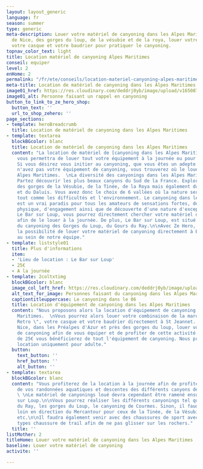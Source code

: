 ```yaml
---
layout: layout_generic
language: fr
season: summer
type: generic
meta-description: Louer votre matériel de canyoning dans les Alpes Maritimes. Près
  de Nice, des gorges du loup, de la vésubie et de la roya, louer votre combinaison,
  votre casque et votre baudrier pour pratiquer le canyoning.
topnav_color_text: light
title: Location matériel de canyoning Alpes Maritimes
conseil: equiper
level: 2
enHome: 2
permalink: "/fr/ete/conseils/location-materiel-canyoning-alpes-maritimes"
meta-title: Location de matériel de canyoning dans les Alpes Maritimes
image01_href: https://res.cloudinary.com/deddrj0yb/image/upload/v1650875786/website/By%20Ze%20Hero%20Activity/han-hsing-tu-toKnZe9kebA-unsplash.jpg
image01_alt: Personne faisant un rappel en canyoning
button_to_link_to_ze_hero_shop:
  button_text: ''
  url_to_shop_zehero: ''
page_sections:
- template: heroBreadcrumb
  title: Location de matériel de canyoning dans les Alpes Maritimes
- template: textarea
  blockBGcolor: blanc
  title: Location de matériel de canyoning dans les Alpes Maritimes
  content: "La location de matériel de [canyoning dans les Alpes Maritimes](https://www.ze-hero.com/fr/ete/activites/canyoning-alpes-maritimes)
    vous permettra de louer tout votre équipement à la journée ou pour plusieurs jours.
    Si vous désirez vous initier au canyoning, que vous êtes un adepte mais que vous
    n'avez pas votre équipement de canyoning, vous trouverez où le louer dans les
    Alpes Maritimes.  \nLa diversité des canyonings dans les Alpes Maritimes est incroyable.
    Partez découvrir les plus beaux canyons du Sud de la France. Explorez les canyons
    des gorges de la Vésubie, de la Tinée, de la Roya mais également du Loup, du Cians
    et du Daluis. Vous avez donc le choix de 6 vallées où la nature sera différente,
    tout comme les difficultés et l'environnement. Le canyoning dans les Alpes Maritimes
    est un vrai paradis pour tous les amateurs de sensations fortes, de dépassement
    physique, d'engagement ainsi que de découverte d'une nature d'exception.\n\nA
    Le Bar sur Loup, vous pourrez directement chercher votre matériel de canyoning
    afin de le louer à la journée. De plus, Le Bar sur Loup, est situé à 10mn de départ
    du canyoning des Gorges du Loup, du Gours du Ray.\n\nAvec Ze Hero, nous vous offrons
    la possibilité de louer votre matériel de canyoning directement à Bar sur Loup
    au sein de notre équipe."
- template: liststyle01
  title: Plus d'informations
  item:
  - 'Lieu de location : Le Bar sur Loup'
  - 25€
  - A la journée
- template: 2coltxtimg
  blockBGcolor: blanc
  image_col_left_href: https://res.cloudinary.com/deddrj0yb/image/upload/v1650029582/website/Canyoning%2006/GOPR0065.jpg
  alt_text_for_image: Personnes faisant du canyoning dans les Alpes Maritimes
  captiontitleuppercase: Le canyoning dans le 06
  title: Location d'équipement de canyoning dans les Alpes Maritimes
  content: "Nous proposons alors la location d'équipement de canyoning dans les Alpes
    Maritimes.  \nVous pourrez alors louer votre combinaison de la marque \" Vade
    Retro \", votre casque et votre baudrier directement à St Jeannet. Tout près de
    Nice, dans les Préalpes d'Azur et près des gorges du loup, louer votre matériel
    de canyoning afin de vous équiper et de profiter de cette activité.\n\nAu tarif
    de 25€ vous bénéficierez de tout l'équipement de canyoning. Nous proposons la
    location uniquement pour adulte."
  button:
    text_button: ''
    href_button: ''
    alt_button: ''
- template: textarea
  blockBGcolor: blanc
  content: "Vous profiterez de la location à la journée afin de profiter pleinement
    de vos randonnées aquatiques et descentes des différents canyons des Alpes Maritimes.
    \ \nLe matériel de canyonings loué devra cependant être ramené ensuite à Le Bar
    sur Loup.\n\nVous pourrez réaliser les différents canyonings tel que le Gours
    du Ray, les gorges du Loup, le canyoning de Courmes. Sinon, il faudra aller plus
    loin en direction du Mercantour pour ceux de la Tinée, de la Vésubie, de la Roya
    etc.\n\nIl faudra également venir avec des chaussures de sport avec crampons,
    types chaussure de trail afin de ne pas glisser sur les rochers."
  title: ''
listMother: 2
titleHome: Louer votre matériel de canyoning dans les Alpes Maritimes
baseline: Louer votre matériel de canyoning
activite: ''

---
```

